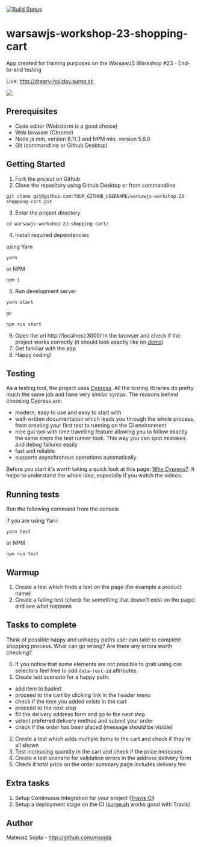 [![Build Status](https://travis-ci.org/bieleckim/warsawjs-workshop-23-shopping-cart.svg?branch=master)](https://travis-ci.org/bieleckim/warsawjs-workshop-23-shopping-cart)

# warsawjs-workshop-23-shopping-cart
App created for training purposes on the WarsawJS Workshop #23 - End-to-end testing

Live: http://dreary-holiday.surge.sh

![](http://warsawjs.com/assets/images/logo/logo-transparent-240x240.png)

Prerequisites
-
* Code editor (Webstorm is a good choice)
* Web browser (Chrome)
* Node.js min. version 8.11.3 and NPM min. version 5.6.0
* Git (commandline or Github Desktop)

Getting Started
-
1. Fork the project on Github
2. Clone the repository using Github Desktop or from commandline
```
git clone git@github.com:YOUR_GITHUB_USERNAME/warsawjs-workshop-23-shopping-cart.git
```
3. Enter the project directory
```
cd warsawjs-workshop-23-shopping-cart/
```
4. Install required dependencies

using Yarn
```
yarn
```
or NPM
```
npm i
```
5. Run development server
```
yarn start
```
or
```
npm run start
```
6. Open the url http://localhost:3000/ in the browser and check if the project works correctly (it should look exactly like on [demo](http://warsawjs-workshop-23-shopping-cart.surge.sh))
7. Get familiar with the app
8. Happy coding!

Testing
-
As a testing tool, the project uses [Cypress](https://www.cypress.io).
All the testing libraries do pretty much the same job and have very similar syntax.
The reasons behind choosing Cypress are:
* modern, easy to use and easy to start with
* well-written documentation which leads you through the whole process, from creating your first test to running on the CI environment
* nice gui tool with time travelling feature allowing you to follow exactly the same steps the test runner took. This way you can spot mistakes and debug failures easily
* fast and reliable
* supports asynchronous operations automatically

Before you start it's worth taking a quick look at this page: [Why Cypress?](https://docs.cypress.io/guides/overview/why-cypress.html). It helps to understand the whole idea, especially if you watch the videos.

Running tests
-
Run the following command from the console

if you are using Yarn:
```
yarn test
```
or NPM
```
npm run test
```

Warmup
-
1. Create a test which finds a text on the page (for example a product name)
2. Create a failing test (check for something that doesn't exist on the page) and see what happens

Tasks to complete
-
Think of possible happy and unhappy paths user can take to complete shopping process. What can go wrong? Are there any errors worth checking?

0. If you notice that some elements are not possible to grab using css selectors feel free to add `data-test-id` attributes.
1. Create test scenario for a happy path:
* add item to basket
* proceed to the cart by clicking link in the header menu
* check if the item you added exists in the cart
* proceed to the next step
* fill the delivery address form and go to the next step
* select preferred delivery method and submit your order
* check if the order has been placed (message should be visible)
2. Create a test which adds multiple items to the cart and check if they're all shown
3. Test increasing quantity in the cart and check if the price increases
4. Create a test scenario for validation errors in the address delivery form
5. Check if total price on the order summary page includes delivery fee

Extra tasks
-
1. Setup Continuous Integration for your project ([Travis CI](http://travis-ci.org))
2. Setup a deployment stage on the CI ([surge.sh](http://surge.sh) works good with Travis)

Author
-
Mateusz Sojda - http://github.com/msojda
